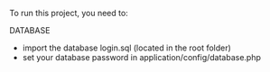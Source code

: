 To run this project, you need to:

DATABASE
- import the database login.sql (located in the root folder)
- set your database password in application/config/database.php